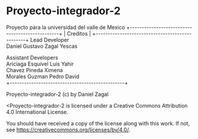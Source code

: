 # Proyecto-integrador-2

Proyecto para la universidad del valle de Mexico
+------------------------------------------------+
|                  Creditos                      |
+------------------------------------------------+
  Lead Developer                                 
  Daniel Gustavo Zagal Yescas                    
                                               
  Assistant Developers                           
  Ariciaga Esquivel Luis Yahir                   
  Chavez Pineda Ximena                           
  Morales Guzman Pedro David                     
+------------------------------------------------+


Proyecto-integrador-2 (c) by Daniel Zagal

<Proyecto-integrador-2 is licensed under a
Creative Commons Attribution 4.0 International License.

You should have received a copy of the license along with this
work. If not, see <https://creativecommons.org/licenses/by/4.0/>.
